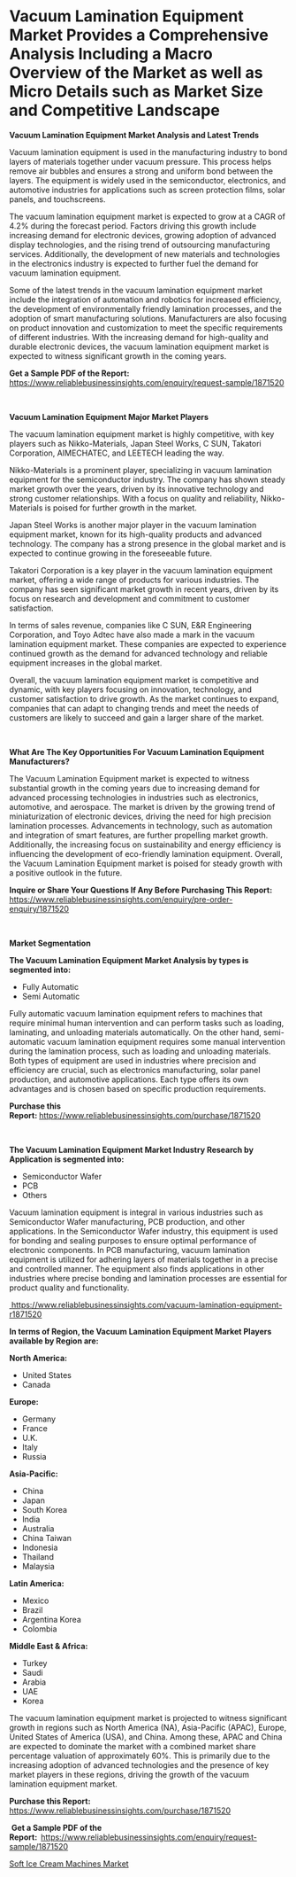 <p><h1>Vacuum Lamination Equipment Market Provides a Comprehensive Analysis Including a Macro Overview of the Market as well as Micro Details such as Market Size and Competitive Landscape</h1></p><p><strong>Vacuum Lamination Equipment Market Analysis and Latest Trends</strong></p>
<p><p>Vacuum lamination equipment is used in the manufacturing industry to bond layers of materials together under vacuum pressure. This process helps remove air bubbles and ensures a strong and uniform bond between the layers. The equipment is widely used in the semiconductor, electronics, and automotive industries for applications such as screen protection films, solar panels, and touchscreens.</p><p>The vacuum lamination equipment market is expected to grow at a CAGR of 4.2% during the forecast period. Factors driving this growth include increasing demand for electronic devices, growing adoption of advanced display technologies, and the rising trend of outsourcing manufacturing services. Additionally, the development of new materials and technologies in the electronics industry is expected to further fuel the demand for vacuum lamination equipment.</p><p>Some of the latest trends in the vacuum lamination equipment market include the integration of automation and robotics for increased efficiency, the development of environmentally friendly lamination processes, and the adoption of smart manufacturing solutions. Manufacturers are also focusing on product innovation and customization to meet the specific requirements of different industries. With the increasing demand for high-quality and durable electronic devices, the vacuum lamination equipment market is expected to witness significant growth in the coming years.</p></p>
<p><strong>Get a Sample PDF of the Report:&nbsp;</strong> <a href="https://www.reliablebusinessinsights.com/enquiry/request-sample/1871520">https://www.reliablebusinessinsights.com/enquiry/request-sample/1871520</a></p>
<p>&nbsp;</p>
<p><strong>Vacuum Lamination Equipment Major Market Players</strong></p>
<p><p>The vacuum lamination equipment market is highly competitive, with key players such as Nikko-Materials, Japan Steel Works, C SUN, Takatori Corporation, AIMECHATEC, and LEETECH leading the way.</p><p>Nikko-Materials is a prominent player, specializing in vacuum lamination equipment for the semiconductor industry. The company has shown steady market growth over the years, driven by its innovative technology and strong customer relationships. With a focus on quality and reliability, Nikko-Materials is poised for further growth in the market.</p><p>Japan Steel Works is another major player in the vacuum lamination equipment market, known for its high-quality products and advanced technology. The company has a strong presence in the global market and is expected to continue growing in the foreseeable future.</p><p>Takatori Corporation is a key player in the vacuum lamination equipment market, offering a wide range of products for various industries. The company has seen significant market growth in recent years, driven by its focus on research and development and commitment to customer satisfaction.</p><p>In terms of sales revenue, companies like C SUN, E&R Engineering Corporation, and Toyo Adtec have also made a mark in the vacuum lamination equipment market. These companies are expected to experience continued growth as the demand for advanced technology and reliable equipment increases in the global market.</p><p>Overall, the vacuum lamination equipment market is competitive and dynamic, with key players focusing on innovation, technology, and customer satisfaction to drive growth. As the market continues to expand, companies that can adapt to changing trends and meet the needs of customers are likely to succeed and gain a larger share of the market.</p></p>
<p>&nbsp;</p>
<p><strong>What Are The Key Opportunities For Vacuum Lamination Equipment Manufacturers?</strong></p>
<p><p>The Vacuum Lamination Equipment market is expected to witness substantial growth in the coming years due to increasing demand for advanced processing technologies in industries such as electronics, automotive, and aerospace. The market is driven by the growing trend of miniaturization of electronic devices, driving the need for high precision lamination processes. Advancements in technology, such as automation and integration of smart features, are further propelling market growth. Additionally, the increasing focus on sustainability and energy efficiency is influencing the development of eco-friendly lamination equipment. Overall, the Vacuum Lamination Equipment market is poised for steady growth with a positive outlook in the future.</p></p>
<p><strong>Inquire or Share Your Questions If Any Before Purchasing This Report:</strong> <a href="https://www.reliablebusinessinsights.com/enquiry/pre-order-enquiry/1871520">https://www.reliablebusinessinsights.com/enquiry/pre-order-enquiry/1871520</a></p>
<p>&nbsp;</p>
<p><strong>Market Segmentation</strong></p>
<p><strong>The Vacuum Lamination Equipment Market Analysis by types is segmented into:</strong></p>
<p><ul><li>Fully Automatic</li><li>Semi Automatic</li></ul></p>
<p><p>Fully automatic vacuum lamination equipment refers to machines that require minimal human intervention and can perform tasks such as loading, laminating, and unloading materials automatically. On the other hand, semi-automatic vacuum lamination equipment requires some manual intervention during the lamination process, such as loading and unloading materials. Both types of equipment are used in industries where precision and efficiency are crucial, such as electronics manufacturing, solar panel production, and automotive applications. Each type offers its own advantages and is chosen based on specific production requirements.</p></p>
<p><strong>Purchase this Report:&nbsp;</strong><a href="https://www.reliablebusinessinsights.com/purchase/1871520">https://www.reliablebusinessinsights.com/purchase/1871520</a></p>
<p>&nbsp;</p>
<p><strong>The Vacuum Lamination Equipment Market Industry Research by Application is segmented into:</strong></p>
<p><ul><li>Semiconductor Wafer</li><li>PCB</li><li>Others</li></ul></p>
<p><p>Vacuum lamination equipment is integral in various industries such as Semiconductor Wafer manufacturing, PCB production, and other applications. In the Semiconductor Wafer industry, this equipment is used for bonding and sealing purposes to ensure optimal performance of electronic components. In PCB manufacturing, vacuum lamination equipment is utilized for adhering layers of materials together in a precise and controlled manner. The equipment also finds applications in other industries where precise bonding and lamination processes are essential for product quality and functionality.</p></p>
<p><a href="https://www.reliablebusinessinsights.com/vacuum-lamination-equipment-r1871520">&nbsp;https://www.reliablebusinessinsights.com/vacuum-lamination-equipment-r1871520</a></p>
<p><strong>In terms of Region, the Vacuum Lamination Equipment Market Players available by Region are:</strong></p>
<p>
    <p> <strong> North America: </strong>
        <ul>
            <li>United States</li>
            <li>Canada</li>
        </ul>
        </p> 
    <p> <strong> Europe: </strong>
        <ul>
            <li>Germany</li>
            <li>France</li>
            <li>U.K.</li>
            <li>Italy</li>
            <li>Russia</li>
        </ul>
        </p> 
    <p> <strong> Asia-Pacific: </strong>
        <ul>
            <li>China</li>
            <li>Japan</li>
            <li>South Korea</li>
            <li>India</li>
            <li>Australia</li>
            <li>China Taiwan</li>
            <li>Indonesia</li>
            <li>Thailand</li>
            <li>Malaysia</li>
        </ul>
        </p> 
    <p> <strong> Latin America: </strong>
        <ul>
            <li>Mexico</li>
            <li>Brazil</li>
            <li>Argentina Korea</li>
            <li>Colombia</li>
        </ul>
        </p> 
    <p> <strong> Middle East & Africa: </strong>
        <ul>
            <li>Turkey</li>
            <li>Saudi</li>
            <li>Arabia</li>
            <li>UAE</li>
            <li>Korea</li>
        </ul>
    </p>
    </p>
<p><p>The vacuum lamination equipment market is projected to witness significant growth in regions such as North America (NA), Asia-Pacific (APAC), Europe, United States of America (USA), and China. Among these, APAC and China are expected to dominate the market with a combined market share percentage valuation of approximately 60%. This is primarily due to the increasing adoption of advanced technologies and the presence of key market players in these regions, driving the growth of the vacuum lamination equipment market.</p></p>
<p><strong>Purchase this Report: </strong><a href="https://www.reliablebusinessinsights.com/purchase/1871520">https://www.reliablebusinessinsights.com/purchase/1871520</a></p>
<p>&nbsp;<strong>Get a Sample PDF of the Report:&nbsp;&nbsp;</strong><a href="https://www.reliablebusinessinsights.com/enquiry/request-sample/1871520">https://www.reliablebusinessinsights.com/enquiry/request-sample/1871520</a></p>
<p><strong></strong></p>
<p><p><a href="https://issuu.com/reportprime-2/docs/soft-ice-cream-machines-market-size-2030.pptx">Soft Ice Cream Machines Market</a></p></p>